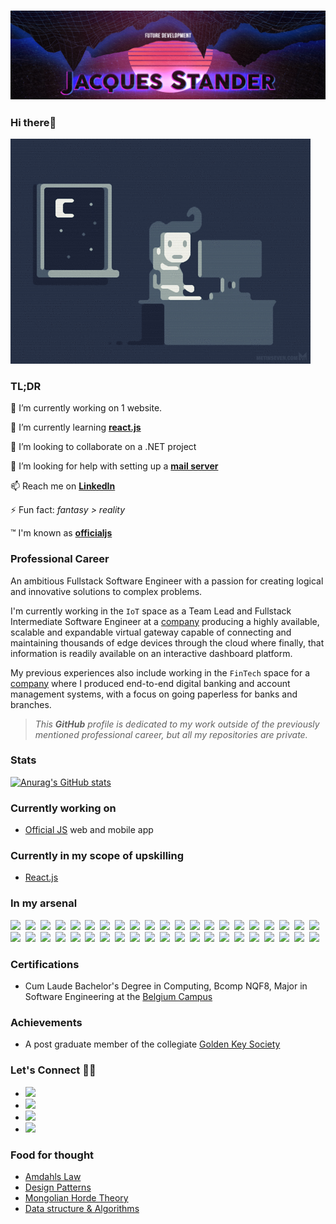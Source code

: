 ### ![officialjs-github-profile-header](./officialjs-github-profile-header-1080p.png)

### Hi there🤟

![night-coding](./night-coding.gif)

### TL;DR

🔭 I’m currently working on 1 website.

🌱 I’m currently learning [**react.js**](https://reactjs.org/)

👯 I’m looking to collaborate on a .NET project

🤔 I’m looking for help with setting up a [**mail server**](https://hub.docker.com/r/mailserver/docker-mailserver/)

📫 Reach me on [**LinkedIn**](https://www.linkedin.com/in/jacques-stander/)

⚡ Fun fact: *fantasy > reality*

™  I'm known as **[officialjs](https://github.com/officialjs)**

### Professional Career

An ambitious Fullstack Software Engineer with a passion for creating logical and innovative solutions to complex problems.

I'm currently working in the `IoT` space as a Team Lead and Fullstack Intermediate Software Engineer at a [company](https://www.iotnxt.com/) producing a highly available, scalable and expandable virtual gateway capable of connecting and maintaining thousands of edge devices through the cloud where finally, that information is readily available on an interactive dashboard platform.

My previous experiences also include working in the `FinTech` space for a [company](https://corporate.sybrin.com/) where I produced end-to-end digital banking and account management systems, with a focus on going paperless for banks and branches.

> *This **GitHub** profile is dedicated to my work outside of the previously mentioned professional career, but all my repositories are private.*

### Stats

[![Anurag's GitHub stats](https://github-readme-stats.vercel.app/api?username=officialjs)](https://github.com/anuraghazra/github-readme-stats)

### Currently working on

* [Official JS](https://officialjs.co.za) web and mobile app

### Currently in my scope of upskilling

* [React.js](https://reactjs.org/)

### In my arsenal

![](https://img.shields.io/badge/-Microsoft_.NET_Framework_&_Core-05122A?style=flat&logo=dotnet)&nbsp;
![](https://img.shields.io/badge/-Microsoft_ASP.NET_Framework_&_Core-05122A?style=flat&logo=dotnet)&nbsp;
![](https://img.shields.io/badge/-Microsoft_CSharp-05122A?style=flat&logo=csharp)&nbsp;
![](https://img.shields.io/badge/-Kubernetes-05122A?style=flat&logo=kubernetes)&nbsp;
![](https://img.shields.io/badge/-Docker-05122A?style=flat&logo=docker)&nbsp;
![](https://img.shields.io/badge/-HTML5-05122A?style=flat&logo=html5)&nbsp;
![](https://img.shields.io/badge/-CSS3-05122A?style=flat&logo=css3)&nbsp;
![](https://img.shields.io/badge/-SASS-05122A?style=flat&logo=sass)&nbsp;
![](https://img.shields.io/badge/-Javascript-05122A?style=flat&logo=javascript)&nbsp;
![](https://img.shields.io/badge/-Typescript-05122A?style=flat&logo=typescript)&nbsp;
![](https://img.shields.io/badge/-Angular-05122A?style=flat&logo=angular)&nbsp;
![](https://img.shields.io/badge/-Visual_Studio-05122A?style=flat&logo=visualstudio)&nbsp;
![](https://img.shields.io/badge/-Microsoft_Visual_Studio_Code-05122A?style=flat&logo=visualstudiocode)&nbsp;
![](https://img.shields.io/badge/-Microsoft_Azure_Data_Studio-05122A?style=flat&logo=azuredataexplorer)&nbsp;
![](https://img.shields.io/badge/-JetBrains_Rider-05122A?style=flat&logo=rider)&nbsp;
![](https://img.shields.io/badge/-JetBrains_WebStorm-05122A?style=flat&logo=webstorm)&nbsp;
![](https://img.shields.io/badge/-GNU_Bash-05122A?style=flat&logo=gnubash)&nbsp;
![](https://img.shields.io/badge/-Microsoft_Powershell-05122A?style=flat&logo=powershell)&nbsp;
![](https://img.shields.io/badge/-Windows-05122A?style=flat&logo=windows)&nbsp;
![](https://img.shields.io/badge/-Linux-05122A?style=flat&logo=linux)&nbsp;
![](https://img.shields.io/badge/-Linux_Debian-05122A?style=flat&logo=debian)&nbsp;
![](https://img.shields.io/badge/-Linux_Ubuntu-05122A?style=flat&logo=ubuntu)&nbsp;
![](https://img.shields.io/badge/-Linux_Alpine-05122A?style=flat&logo=alpinelinux)&nbsp;
![](https://img.shields.io/badge/-Microsoft_Internet_Information_Services-05122A?style=flat&logo=microsoft)&nbsp;
![](https://img.shields.io/badge/-Azure_DevOps-05122A?style=flat&logo=azuredevops)&nbsp;
![](https://img.shields.io/badge/-Git-05122A?style=flat&logo=git)&nbsp;
![](https://img.shields.io/badge/-MongoDB-05122A?style=flat&logo=mongodb)&nbsp;
![](https://img.shields.io/badge/-Sqlite-05122A?style=flat&logo=sqlite)&nbsp;
![](https://img.shields.io/badge/-Microsoft_SQLServer-05122A?style=flat&logo=microsoftsqlserver)&nbsp;
![](https://img.shields.io/badge/-NPM-05122A?style=flat&logo=npm)&nbsp;
![](https://img.shields.io/badge/-NuGet-05122A?style=flat&logo=nuget)&nbsp;
![](https://img.shields.io/badge/-Adobe_Premiere_Pro-05122A?style=flat&logo=adobepremierepro)&nbsp;
![](https://img.shields.io/badge/-Adobe_Photoshop-05122A?style=flat&logo=adobephotoshop)&nbsp;
![](https://img.shields.io/badge/-Adobe_After_Effects-05122A?style=flat&logo=adobeaftereffects)&nbsp;
![](https://img.shields.io/badge/-Adobe_Photoshop-05122A?style=flat&logo=adobephotoshop)&nbsp;
![](https://img.shields.io/badge/-OpenSSL-05122A?style=flat&logo=openssl)&nbsp;
![](https://img.shields.io/badge/-Adobe_XD-05122A?style=flat&logo=adobexd)&nbsp;
![](https://img.shields.io/badge/-Figma-05122A?style=flat&logo=figma)&nbsp;
![](https://img.shields.io/badge/-Chocolatey-05122A?style=flat&logo=chocolatey)&nbsp;
![](https://img.shields.io/badge/-Markdown-05122A?style=flat&logo=markdown)&nbsp;
![](https://img.shields.io/badge/-Bootstrap-05122A?style=flat&logo=bootstrap)&nbsp;
![](https://img.shields.io/badge/-Material_Design-05122A?style=flat&logo=materialdesign)&nbsp;

<!--

### GitHub Profile Help

[simple-icons](https://simpleicons.org/)

[simple-icons-slugs](https://github.com/simple-icons/simple-icons/blob/develop/slugs.md)

[shields.io](https://shields.io/)

### What existing or new tech I would like to expand upon or add to my arsenal

![WebAssembly](https://img.shields.io/badge/-WebAssembly-05122A?style=flat&logo=webassembly)&nbsp;
![WebGL](https://img.shields.io/badge/-WebGL-05122A?style=flat&logo=webgl)&nbsp;
![OpenGL](https://img.shields.io/badge/-OpenGL-05122A?style=flat&logo=opengl)&nbsp;
![HashiCorpVault](https://img.shields.io/badge/-HashiCorpVault-05122A?style=flat&logo=vault)&nbsp;
![HashiCorpVagrant](https://img.shields.io/badge/-HashiCorpVagrant-05122A?style=flat&logo=vagrant)&nbsp;
![Webpack](https://img.shields.io/badge/-Webpack-05122A?style=flat&logo=webpack)&nbsp;
![Apache](https://img.shields.io/badge/-Apache-05122A?style=flat&logo=apache)&nbsp;
![OracleDB](https://img.shields.io/badge/-OracleDB-05122A?style=flat&logo=oracle)&nbsp;
![Prometheus](https://img.shields.io/badge/-Prometheus-05122A?style=flat&logo=prometheus)&nbsp;
![Java](https://img.shields.io/badge/-Java-05122A?style=flat&logo=java)&nbsp;
![Grafana](https://img.shields.io/badge/-Grafana-05122A?style=flat&logo=grafana)&nbsp;
![Gradle](https://img.shields.io/badge/-Gradle-05122A?style=flat&logo=gradle)&nbsp;
![JWT](https://img.shields.io/badge/-JWT-05122A?style=flat&logo=jsonwebtokens)&nbsp;
![Auth0](https://img.shields.io/badge/-Auth0-05122A?style=flat&logo=auth0)&nbsp;
![Blazor](https://img.shields.io/badge/-Blazor-05122A?style=flat&logo=blazor)&nbsp;
![Node.js](https://img.shields.io/badge/-Node.js-05122A?style=flat&logo=nodedotjs)&nbsp;
![Electron.js](https://img.shields.io/badge/-Electron.js-05122A?style=flat&logo=electron)&nbsp;
![Vue.js](https://img.shields.io/badge/-Vue.js-05122A?style=flat&logo=vuedotjs)&nbsp;
![IonicFramework](https://img.shields.io/badge/-IonicFramework-05122A?style=flat&logo=ionic)&nbsp;
![Electron](https://img.shields.io/badge/-Electron-05122A?style=flat&logo=electron)&nbsp;
![NGINX](https://img.shields.io/badge/-NGINX-05122A?style=flat&logo=nginx)&nbsp;
![Python](https://img.shields.io/badge/-Python-05122A?style=flat&logo=python)&nbsp;
![SocketIO](https://img.shields.io/badge/-SocketIO-05122A?style=flat&logo=socketdotio)&nbsp;
![GitHub](https://img.shields.io/badge/-GitHub-05122A?style=flat&logo=github)&nbsp;
![GitHubActions](https://img.shields.io/badge/-GitHubActions-05122A?style=flat&logo=githubactions)&nbsp;
![AzureDevOps](https://img.shields.io/badge/-AzureDevOps-05122A?style=flat&logo=nginx)&nbsp;
![MicrosoftAzure](https://img.shields.io/badge/-MicrosoftAzure-05122A?style=flat&logo=microsoftazure)&nbsp;
![AmazonAWS](https://img.shields.io/badge/-AmazonAWS-05122A?style=flat&logo=amazonaws)&nbsp;
![GoogleCloud](https://img.shields.io/badge/-GoogleCloud-05122A?style=flat&logo=googlecloud)&nbsp;
![DigitalOcean](https://img.shields.io/badge/-DigitalOcean-05122A?style=flat&logo=digitalocean)&nbsp;
![Firebase](https://img.shields.io/badge/-Firebase-05122A?style=flat&logo=firebase)&nbsp;
![RaspberryPi](https://img.shields.io/badge/-RaspberryPi-05122A?style=flat&logo=raspberrypi)&nbsp;
![Arduino](https://img.shields.io/badge/-RaspberryPi-05122A?style=flat&logo=arduino)&nbsp;
![MariaDB](https://img.shields.io/badge/-MariaDB-05122A?style=flat&logo=mariadb)&nbsp;
![PostgreSQL](https://img.shields.io/badge/-PostgreSQL-05122A?style=flat&logo=postgresql)&nbsp;
![Redis](https://img.shields.io/badge/-Redis-05122A?style=flat&logo=redis)&nbsp;
![MySQL](https://img.shields.io/badge/-MySQL-05122A?style=flat&logo=mysql)&nbsp;
![PHP](https://img.shields.io/badge/-PHP-05122A?style=flat&logo=php)&nbsp;
![Laravel](https://img.shields.io/badge/-Laravel-05122A?style=flat&logo=laravel)&nbsp;

*Wow, very ambitions, I know right. Can't really afford not to be. But these are career goals.*

-->

### Certifications

* Cum Laude Bachelor's Degree in Computing, Bcomp NQF8, Major in Software Engineering at the [Belgium Campus](https://www.belgiumcampus.ac.za/)

### Achievements

* A post graduate member of the collegiate [Golden Key Society](https://goldenkey.org/)

### Let's Connect 🤜🤛

* [![](https://img.shields.io/badge/-LinkedIn-05122A?style=flat&logo=linkedin)](https://www.linkedin.com/in/jacques-stander/)&nbsp;
* [![](https://img.shields.io/badge/-Portifolio-05122A?style=flat&logo=askubuntu)](https://officialjs.co.za/)&nbsp;
* [![](https://img.shields.io/badge/-Youtube-05122A?style=flat&logo=youtube)](https://www.youtube.com/channel/UCRhoNaX_mlkiIHhOPYjskHA)&nbsp;
* [![](https://img.shields.io/badge/-Udemy-05122A?style=flat&logo=udemy)](https://www.udemy.com/user/jacques-stander-3/)&nbsp;

### Food for thought

* [Amdahls Law](https://whatis.techtarget.com/definition/Amdahls-law)
* [Design Patterns](https://refactoring.guru/design-patterns/catalog)
* [Mongolian Horde Theory](https://www.answers.com/Q/What_is_the_Mongolian_horde_theory)
* [Data structure & Algorithms](https://www.programiz.com/dsa)

